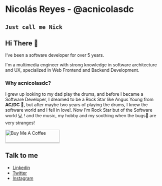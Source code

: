 # Nicolás Reyes - @acnicolasdc
`Just call me Nick`
--------
## Hi There 👋 
I’ve been a software developer for over 5 years.

I'm a multimedia engineer with strong knowledge in software architecture and
UX, specialized in Web Frontend and Backend Development.

### Why acnicolasdc?
I grew up looking to my dad play the drums, and before I became a Software Developer, I dreamed to be a Rock Star like Angus Young from **AC/DC** 🤘, but after maybe two years of playing the drums, I knew the software world and I fell in love!. Now I'm Rock Star but of the Software world 💻 ! and the music, my hobby and my soothing when the bugs🐞 are very stranges!


<a href="https://www.buymeacoffee.com/acnicolasdc" target="_blank"><img src="https://www.buymeacoffee.com/assets/img/custom_images/orange_img.png" alt="Buy Me A Coffee" style="height: 41px !important;width: 174px !important;box-shadow: 0px 3px 2px 0px rgba(190, 190, 190, 0.5) !important;-webkit-box-shadow: 0px 3px 2px 0px rgba(190, 190, 190, 0.5) !important;" ></a>

## Talk to me 
* [Linkedin](https://www.linkedin.com/feed/) 
* [Twitter](https://twitter.com/acnicolasdc)
* [Instagram](https://www.instagram.com/acnicolasdc/)
